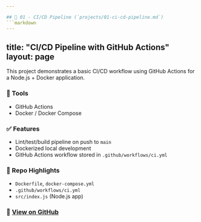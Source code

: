 ```yaml
---

## 📁 01 - CI/CD Pipeline (`projects/01-ci-cd-pipeline.md`)
```markdown
---
```

title: "CI/CD Pipeline with GitHub Actions"
layout: page
---

This project demonstrates a basic CI/CD workflow using GitHub Actions for a Node.js + Docker application.

### 🔧 Tools
- GitHub Actions
- Docker / Docker Compose

### ✅ Features
- Lint/test/build pipeline on push to `main`
- Dockerized local development
- GitHub Actions workflow stored in `.github/workflows/ci.yml`

### 📂 Repo Highlights
- `Dockerfile`, `docker-compose.yml`
- `.github/workflows/ci.yml`
- `src/index.js` (Node.js app)

### 🔗 [View on GitHub](https://github.com/yourusername/devops-portfolio/tree/main/01-ci-cd-pipeline)
```